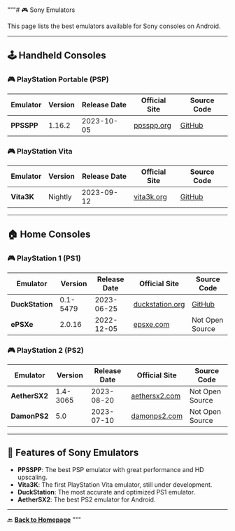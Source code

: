 """# 🎮 Sony Emulators

This page lists the best emulators available for Sony consoles on Android.

---

## 🕹️ Handheld Consoles

### 🎮 PlayStation Portable (PSP)
| Emulator       | Version   | Release Date | Official Site | Source Code |
|---------------|-----------|--------------|---------------|-------------|
| **PPSSPP**    | 1.16.2    | 2023-10-05   | [ppsspp.org](https://www.ppsspp.org/) | [GitHub](https://github.com/hrydgard/ppsspp) |

### 🎮 PlayStation Vita
| Emulator       | Version   | Release Date | Official Site | Source Code |
|---------------|-----------|--------------|---------------|-------------|
| **Vita3K**    | Nightly   | 2023-09-12   | [vita3k.org](https://vita3k.org/) | [GitHub](https://github.com/Vita3K/Vita3K) |

---

## 🏠 Home Consoles

### 🎮 PlayStation 1 (PS1)
| Emulator       | Version   | Release Date | Official Site | Source Code |
|---------------|-----------|--------------|---------------|-------------|
| **DuckStation** | 0.1-5479 | 2023-06-25   | [duckstation.org](https://www.duckstation.org/) | [GitHub](https://github.com/stenzek/duckstation) |
| **ePSXe**     | 2.0.16    | 2022-12-05   | [epsxe.com](https://www.epsxe.com/) | Not Open Source |

### 🎮 PlayStation 2 (PS2)
| Emulator       | Version   | Release Date | Official Site | Source Code |
|---------------|-----------|--------------|---------------|-------------|
| **AetherSX2** | 1.4-3065  | 2023-08-20   | [aethersx2.com](https://www.aethersx2.com/) | Not Open Source |
| **DamonPS2**  | 5.0       | 2023-07-10   | [damonps2.com](https://www.damonps2.com/) | Not Open Source |

---

## 🔄 Features of Sony Emulators

- **PPSSPP**: The best PSP emulator with great performance and HD upscaling.
- **Vita3K**: The first PlayStation Vita emulator, still under development.
- **DuckStation**: The most accurate and optimized PS1 emulator.
- **AetherSX2**: The best PS2 emulator for Android.

---

🔙 **[Back to Homepage](../index.md)**
"""
